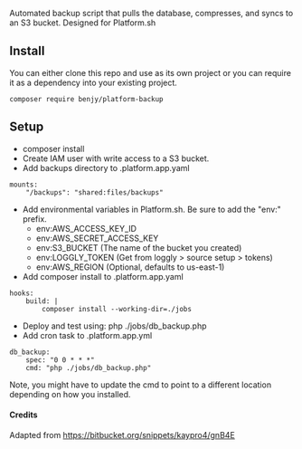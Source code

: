 Automated backup script that pulls the database, compresses, and syncs to an
S3 bucket. Designed for Platform.sh

## Install

You can either clone this repo and use as its own project or you can require it as a dependency into your existing project.

`composer require benjy/platform-backup`

## Setup

- composer install
- Create IAM user with write access to a S3 bucket.
- Add backups directory to .platform.app.yaml
```
mounts:
    "/backups": "shared:files/backups"
```

- Add environmental variables in Platform.sh. Be sure to add the "env:" prefix.
    - env:AWS_ACCESS_KEY_ID
    - env:AWS_SECRET_ACCESS_KEY
    - env:S3_BUCKET (The name of the bucket you created)
    - env:LOGGLY_TOKEN (Get from loggly > source setup > tokens)
    - env:AWS_REGION (Optional, defaults to us-east-1)
- Add composer install to .platform.app.yaml
```
hooks:
    build: |
        composer install --working-dir=./jobs
```

  - Deploy and test using: php ./jobs/db_backup.php
  - Add cron task to .platform.app.yml

```
db_backup:
    spec: "0 0 * * *"
    cmd: "php ./jobs/db_backup.php"
```

Note, you might have to update the cmd to point to a different location depending on how you installed.

#### Credits

Adapted from https://bitbucket.org/snippets/kaypro4/gnB4E